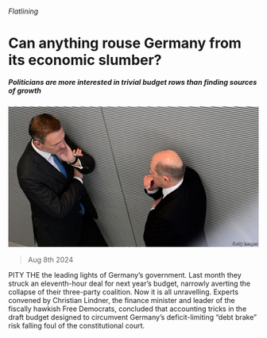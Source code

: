 ###### Flatlining

# Can anything rouse Germany from its economic slumber? 

##### Politicians are more interested in trivial budget rows than finding sources of growth 

![image](images/20240810_EUP503.jpg) 

> Aug 8th 2024 

PITY THE the leading lights of Germany’s government. Last month they struck an eleventh-hour deal for next year’s budget, narrowly averting the collapse of their three-party coalition. Now it is all unravelling. Experts convened by Christian Lindner, the finance minister and leader of the fiscally hawkish Free Democrats, concluded that accounting tricks in the draft budget designed to circumvent Germany’s deficit-limiting “debt brake” risk falling foul of the constitutional court. 

